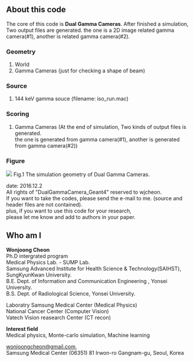 ## About this code  
The core of this code is **Dual Gamma Cameras**. After finished a simulation, Two output files are generated. the one is a 2D image related gamma camera(#1), another is related gamma camera(#2).   

### Geometry  
1) World  
2) Gamma Cameras (just for checking a shape of beam)  

### Source   
1) 144 keV gamma souce (filename: iso_run.mac)   

### Scoring    
1) Gamma Cameras (At the end of simulation, Two kinds of output files is generated.  
the one is generated from gamma camera(#1), another is generated from gamma camera(#2))  


### Figure    
<img src = https://github.com/wjcheon/DualGammaCamera_Geant4/blob/master/DualGammaCamera_Geometry_Geant4.png />  
Fig.1 The simulation geometry of Dual Gamma Cameras.   
  

  

date: 2016.12.2  
All rights of "DualGammaCamera_Geant4" reserved to wjcheon.  
If you want to take the codes, please send the e-mail to me. (source and header files are not contained).  
plus, if you want to use this code for your research,  
please let me know and add to authors in your paper.  
  



## Who am I 
**Wonjoong Cheon**  
Ph.D intergrated program  
Medical Physics Lab. - SUMP Lab.  
Samsung Advanced Institute for Health Science & Technology(SAIHST), SungKyunKwan University.  
B.E. Dept. of Information and Communication Engineering , Yonsei University.  
B.S. Dept. of Radiological Science, Yonsei University.  

Laboratry
Samsung Medical Center (Medical Physics)  
National Cancer Center (Computer Vision)  
Vatech Vision reasearch Center (CT recon)  

**Interest field**  
Medical physics, Monte-carlo simulation, Machine learning  

wonjoongcheon@gmail.com,   
Samsung Medical Center (06351) 81 Irwon-ro Gangnam-gu, Seoul, Korea
